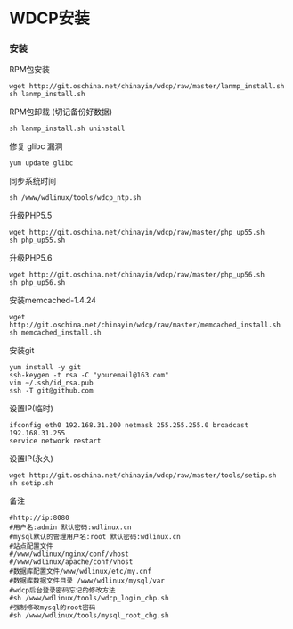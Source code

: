 # WDCP安装
    
### 安装

RPM包安装
```
wget http://git.oschina.net/chinayin/wdcp/raw/master/lanmp_install.sh
sh lanmp_install.sh
```
RPM包卸载 (切记备份好数据)
```
sh lanmp_install.sh uninstall
```
修复 glibc 漏洞
```
yum update glibc
```
同步系统时间
```
sh /www/wdlinux/tools/wdcp_ntp.sh
```
升级PHP5.5
```
wget http://git.oschina.net/chinayin/wdcp/raw/master/php_up55.sh
sh php_up55.sh
```
升级PHP5.6
```
wget http://git.oschina.net/chinayin/wdcp/raw/master/php_up56.sh
sh php_up56.sh
```
安装memcached-1.4.24
```
wget http://git.oschina.net/chinayin/wdcp/raw/master/memcached_install.sh
sh memcached_install.sh
```
安装git
```
yum install -y git
ssh-keygen -t rsa -C "youremail@163.com"
vim ~/.ssh/id_rsa.pub
ssh -T git@github.com
```
设置IP(临时)
```
ifconfig eth0 192.168.31.200 netmask 255.255.255.0 broadcast 192.168.31.255
service network restart
```
设置IP(永久)
```
wget http://git.oschina.net/chinayin/wdcp/raw/master/tools/setip.sh
sh setip.sh
```

备注
```
#http://ip:8080
#用户名:admin 默认密码:wdlinux.cn
#mysql默认的管理用户名:root 默认密码:wdlinux.cn
#站点配置文件
#/www/wdlinux/nginx/conf/vhost
#/www/wdlinux/apache/conf/vhost
#数据库配置文件/www/wdlinux/etc/my.cnf
#数据库数据文件目录 /www/wdlinux/mysql/var
#wdcp后台登录密码忘记的修改方法
#sh /www/wdlinux/tools/wdcp_login_chp.sh
#强制修改mysql的root密码
#sh /www/wdlinux/tools/mysql_root_chg.sh
```
